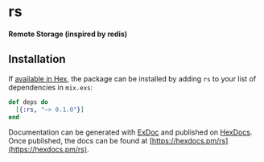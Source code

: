 # rs

**Remote Storage (inspired by redis)**

## Installation

If [available in Hex](https://hex.pm/docs/publish), the package can be installed
by adding `rs` to your list of dependencies in `mix.exs`:

```elixir
def deps do
  [{:rs, "~> 0.1.0"}]
end
```

Documentation can be generated with [ExDoc](https://github.com/elixir-lang/ex_doc)
and published on [HexDocs](https://hexdocs.pm). Once published, the docs can
be found at [https://hexdocs.pm/rs](https://hexdocs.pm/rs).

